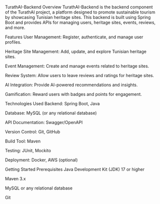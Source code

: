 TurathAI-Backend
Overview
TurathAI-Backend is the backend component of the TurathAI project, a platform designed to promote sustainable tourism by showcasing Tunisian heritage sites. This backend is built using Spring Boot and provides APIs for managing users, heritage sites, events, reviews, and more.

Features
User Management: Register, authenticate, and manage user profiles.

Heritage Site Management: Add, update, and explore Tunisian heritage sites.

Event Management: Create and manage events related to heritage sites.

Review System: Allow users to leave reviews and ratings for heritage sites.

AI Integration: Provide AI-powered recommendations and insights.

Gamification: Reward users with badges and points for engagement.

Technologies Used
Backend: Spring Boot, Java

Database: MySQL (or any relational database)

API Documentation: Swagger/OpenAPI

Version Control: Git, GitHub

Build Tool: Maven

Testing: JUnit, Mockito

Deployment: Docker, AWS (optional)

Getting Started
Prerequisites
Java Development Kit (JDK) 17 or higher

Maven 3.x

MySQL or any relational database

Git

